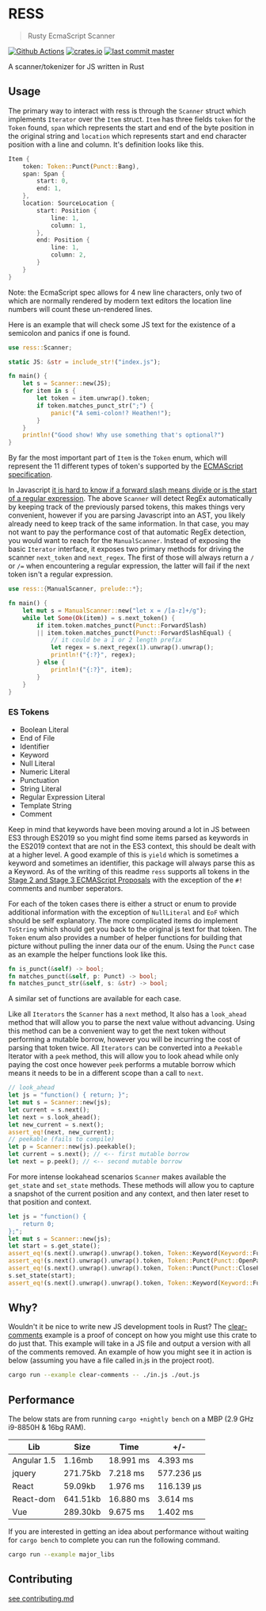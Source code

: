 # RESS

> Rusty EcmaScript Scanner

[![Github Actions](https://img.shields.io/github/workflow/status/rusty-ecma/RESS/Rust)](https://travis-ci.org/FreeMasen/RESS)
[![crates.io](https://img.shields.io/crates/v/ress.svg)](https://crates.io/crates/ress)
[![last commit master](https://img.shields.io/github/last-commit/FreeMasen/RESS.svg)](https://github.com/FreeMasen/RESS/commits/master)

A scanner/tokenizer for JS written in Rust

## Usage

The primary way to interact with ress is through the `Scanner` struct which implements `Iterator` over the `Item` struct. `Item` has three fields `token` for the `Token` found, `span` which represents the start and end of the byte position in the original string and `location` which represents start and end character position with a line and column. It's definition looks like this.

```rust
Item {
    token: Token::Punct(Punct::Bang),
    span: Span {
        start: 0,
        end: 1,
    },
    location: SourceLocation {
        start: Position {
            line: 1,
            column: 1,
        },
        end: Position {
            line: 1,
            column: 2,
        }
    }
}
```

Note: the EcmaScript spec allows for 4 new line characters, only two of which are normally rendered by modern text editors the location line numbers will count these un-rendered lines.

Here is an example that will check some JS text for the existence of a semicolon and panics if one
is found.

```rust
use ress::Scanner;

static JS: &str = include_str!("index.js");

fn main() {
    let s = Scanner::new(JS);
    for item in s {
        let token = item.unwrap().token;
        if token.matches_punct_str(";") {
            panic!("A semi-colon!? Heathen!");
        }
    }
    println!("Good show! Why use something that's optional?")
}
```

By far the most important part of `Item` is the `Token` enum, which will represent the 11 different types of token's supported by the [ECMAScript specification](https://tc39.es/ecma262/#sec-ecmascript-language-lexical-grammar).

In Javascript [it is hard to know if a forward slash means divide or is the start of a regular expression](https://github.com/rusty-ecma/RESS/blob/master/regex.md).
The above `Scanner` will detect RegEx automatically by keeping track of the previously
parsed tokens, this makes things very convenient, however if you are parsing Javascript
into an AST, you likely already need to keep track of the same information. In that
case, you may not want to pay the performance cost of that automatic RegEx detection,
 you would want to reach for the `ManualScanner`. Instead of exposing
the basic `Iterator` interface, it exposes two primary methods for driving the scanner
`next_token` and `next_regex`. The first of those will always return a `/` or `/=` when
encountering a regular expression, the latter will fail if the next token isn't
a regular expression.

```rust
use ress::{ManualScanner, prelude::*};

fn main() {
    let mut s = ManualScanner::new("let x = /[a-z]+/g");
    while let Some(Ok(item)) = s.next_token() {
        if item.token.matches_punct(Punct::ForwardSlash)
        || item.token.matches_punct(Punct::ForwardSlashEqual) {
            // it could be a 1 or 2 length prefix
            let regex = s.next_regex(1).unwrap().unwrap();
            println!("{:?}", regex);
        } else {
            println!("{:?}", item);
        }
    }
}
```

### ES Tokens

- Boolean Literal
- End of File
- Identifier
- Keyword
- Null Literal
- Numeric Literal
- Punctuation
- String Literal
- Regular Expression Literal
- Template String
- Comment

Keep in mind that keywords have been moving around a lot in JS between ES3 through ES2019 so you might find some items parsed as keywords in the ES2019 context that are not in the ES3 context, this should be dealt with at a higher level. A good example of this is `yield` which is sometimes a keyword and sometimes an identifier, this package will always parse this as a Keyword. As of the writing of this readme `ress` supports all tokens in the [Stage 2 and Stage 3 ECMAScript Proposals](https://github.com/tc39/proposals) with the exception of the `#!` comments and number seperators.

For each of the token cases there is either a struct or enum to provide additional information with the exception of `NullLiteral` and `EoF` which should be self explanatory. The more complicated items do implement `ToString` which should get you back to the original js text for that token. The `Token` enum also provides a number of helper functions for building that picture without pulling the inner data our of the enum. Using the `Punct` case as an example the helper functions look like this.

```rust
fn is_punct(&self) -> bool;
fn matches_punct(&self, p: Punct) -> bool;
fn matches_punct_str(&self, s: &str) -> bool;
```

A similar set of functions are available for each case.

Like all `Iterators` the `Scanner` has a `next` method, It also has a `look_ahead` method that will allow you to parse the next value without advancing. Using this method can be a convenient way to get the next token without performing a mutable borrow, however you will be incurring the cost of parsing that token twice. All `Iterators` can be converted into a `Peekable` Iterator with a `peek` method, this will allow you to look ahead while only paying the cost once however `peek` performs a mutable borrow which means it needs to be in a different scope than a call to `next`.

```rust
// look_ahead
let js = "function() { return; }";
let mut s = Scanner::new(js);
let current = s.next();
let next = s.look_ahead();
let new_current = s.next();
assert_eq!(next, new_current);
// peekable (fails to compile)
let p = Scanner::new(js).peekable();
let current = s.next(); // <-- first mutable borrow
let next = p.peek(); // <-- second mutable borrow
```

For more intense lookahead scenarios `Scanner` makes available the `get_state` and `set_state` methods. These methods will allow you to capture a snapshot of the current position and any context, and then later reset to that position and context.

```rust
let js = "function() {
    return 0;
};";
let mut s = Scanner::new(js);
let start = s.get_state();
assert_eq!(s.next().unwrap().unwrap().token, Token::Keyword(Keyword::Function));
assert_eq!(s.next().unwrap().unwrap().token, Token::Punct(Punct::OpenParen));
assert_eq!(s.next().unwrap().unwrap().token, Token::Punct(Punct::CloseParen));
s.set_state(start);
assert_eq!(s.next().unwrap().unwrap().token, Token::Keyword(Keyword::Function));
```

## Why?

Wouldn't it be nice to write new JS development tools in Rust? The [clear-comments](https://github.com/FreeMasen/RESS/blob/master/examples/clear-comments/src/main.rs) example is a proof of concept on how you might use this crate to do just that. This example will take in a JS file and output a version with all of the comments removed. An example of how you might see it in action is below (assuming you have a file called in.js in the project root).

```sh
cargo run --example clear-comments -- ./in.js ./out.js
```

## Performance

The below stats are from running `cargo +nightly bench` on a MBP (2.9 GHz i9-8850H & 16bg RAM).

| Lib         | Size     | Time      | +/-        |
| ----------- | -------- | --------- | ---------- |
| Angular 1.5 |   1.16mb | 18.991 ms |   4.393 ms |
| jquery      | 271.75kb |  7.218 ms | 577.236 μs |
| React       |  59.09kb |  1.976 ms | 116.139 μs |
| React-dom   | 641.51kb | 16.880 ms |   3.614 ms |
| Vue         | 289.30kb |  9.675 ms |   1.402 ms |

If you are interested in getting an idea about performance without waiting for `cargo bench` to complete you can run the following command.

```sh
cargo run --example major_libs
```

## Contributing

[see contributing.md](https://github.com/FreeMasen/RESS/blob/master/CONTRIBUTING.md)
